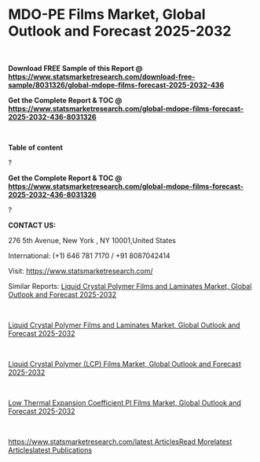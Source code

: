 <h1>MDO-PE Films Market, Global Outlook and Forecast 2025-2032</h1><br/><p><strong>Download FREE Sample of this Report @ <a href="https://www.statsmarketresearch.com/download-free-sample/8031326/global-mdope-films-forecast-2025-2032-436">https://www.statsmarketresearch.com/download-free-sample/8031326/global-mdope-films-forecast-2025-2032-436</a></strong></p>
 
 
 
 <div><b>Get the Complete Report & TOC @ <a href="https://www.statsmarketresearch.com/global-mdope-films-forecast-2025-2032-436-8031326">https://www.statsmarketresearch.com/global-mdope-films-forecast-2025-2032-436-8031326</a></b></div>
 
 
 
 <p><br />
 
 <b>Table of content</b></p>
 
 
 
 <p>? </p>
 
 
 
 <div><b>Get the Complete Report & TOC @ <a href="https://www.statsmarketresearch.com/global-mdope-films-forecast-2025-2032-436-8031326">https://www.statsmarketresearch.com/global-mdope-films-forecast-2025-2032-436-8031326</a></b></div>
 
 
 
 <p>? </p>
 
 
 
 <p><b>CONTACT US:</b><br />
 
 276 5th Avenue, New York , NY 10001,United States<br />
 
 International: (+1) 646 781 7170 / +91 8087042414<br />
 
 Visit: <a href="https://www.statsmarketresearch.com/">https://www.statsmarketresearch.com/</a><br />
 
 Similar Reports: <a href="https://www.statsmarketresearch.com/global-mdope-films-forecast-2025-2032-436-8031326">Liquid Crystal Polymer Films and Laminates Market, Global Outlook and Forecast 2025-2032</a><br />
 
 <br />
 
 <a href="https://www.statsmarketresearch.com/global-mdope-films-forecast-2025-2032-436-8031326">Liquid Crystal Polymer Films and Laminates Market, Global Outlook and Forecast 2025-2032</a><br />
 
 <br />
 
 <a href="https://www.statsmarketresearch.com/global-mdope-films-forecast-2025-2032-436-8031326">Liquid Crystal Polymer (LCP) Films Market, Global Outlook and Forecast 2025-2032</a><br />
 
 <br />
 
 <a href="https://www.statsmarketresearch.com/global-mdope-films-forecast-2025-2032-436-8031326">Low Thermal Expansion Coefficient PI Films Market, Global Outlook and Forecast 2025-2032</a><br />
 
 <br />
 
 <a href="https://gyeongbokgung.com">https://www.statsmarketresearch.com/</a><a href="https://hallyeomaritime.com">latest Articles</a><a href="https://jingwansa.com">Read More</a><a href="https://nguoiviet.jp/">latest Articles</a><a href="https://www.intelmarketresearch.com/">latest Publications</a></p>